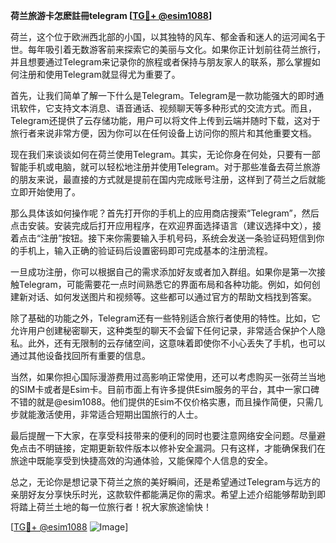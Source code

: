**荷兰旅游卡怎麽註冊telegram [[TG💪+ @esim1088](https://t.me/s/esim1088)]**

荷兰，这个位于欧洲西北部的小国，以其独特的风车、郁金香和迷人的运河闻名于世。每年吸引着无数游客前来探索它的美丽与文化。如果你正计划前往荷兰旅行，并且想要通过Telegram来记录你的旅程或者保持与朋友家人的联系，那么掌握如何注册和使用Telegram就显得尤为重要了。

首先，让我们简单了解一下什么是Telegram。Telegram是一款功能强大的即时通讯软件，它支持文本消息、语音通话、视频聊天等多种形式的交流方式。而且，Telegram还提供了云存储功能，用户可以将文件上传到云端并随时下载，这对于旅行者来说非常方便，因为你可以在任何设备上访问你的照片和其他重要文档。

现在我们来谈谈如何在荷兰使用Telegram。其实，无论你身在何处，只要有一部智能手机或电脑，就可以轻松地注册并使用Telegram。对于那些准备去荷兰旅游的朋友来说，最直接的方式就是提前在国内完成账号注册，这样到了荷兰之后就能立即开始使用了。

那么具体该如何操作呢？首先打开你的手机上的应用商店搜索“Telegram”，然后点击安装。安装完成后打开应用程序，在欢迎界面选择语言（建议选择中文），接着点击“注册”按钮。接下来你需要输入手机号码，系统会发送一条验证码短信到你的手机上，输入正确的验证码后设置密码即可完成基本的注册流程。

一旦成功注册，你可以根据自己的需求添加好友或者加入群组。如果你是第一次接触Telegram，可能需要花一点时间熟悉它的界面布局和各种功能。例如，如何创建新对话、如何发送图片和视频等。这些都可以通过官方的帮助文档找到答案。

除了基础的功能之外，Telegram还有一些特别适合旅行者使用的特性。比如，它允许用户创建秘密聊天，这种类型的聊天不会留下任何记录，非常适合保护个人隐私。此外，还有无限制的云存储空间，这意味着即使你不小心丢失了手机，也可以通过其他设备找回所有重要的信息。

当然，如果你担心国际漫游费用过高影响正常使用，还可以考虑购买一张荷兰当地的SIM卡或者是Esim卡。目前市面上有许多提供Esim服务的平台，其中一家口碑不错的就是@esim1088。他们提供的Esim不仅价格实惠，而且操作简便，只需几步就能激活使用，非常适合短期出国旅行的人士。

最后提醒一下大家，在享受科技带来的便利的同时也要注意网络安全问题。尽量避免点击不明链接，定期更新软件版本以修补安全漏洞。只有这样，才能确保我们在旅途中既能享受到快捷高效的沟通体验，又能保障个人信息的安全。

总之，无论你是想记录下荷兰之旅的美好瞬间，还是希望通过Telegram与远方的亲朋好友分享快乐时光，这款软件都能满足你的需求。希望上述介绍能够帮助到即将踏上荷兰土地的每一位旅行者！祝大家旅途愉快！

[[TG💪+ @esim1088](https://t.me/s/esim1088) ![Image](https://i.postimg.cc/4NQfJmqS/Snipaste-2025-05-13-00-14-12.png)]